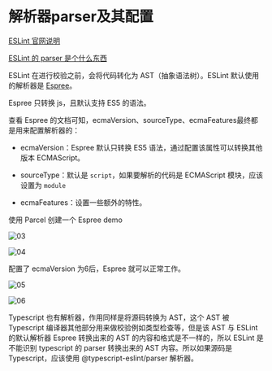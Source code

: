 # 解析器parser及其配置

[ESLint 官网说明](https://eslint.org/docs/user-guide/configuring/language-options#specifying-parser-options)

[ESLint 的 parser 是个什么东西](https://zhuanlan.zhihu.com/p/295291463)

ESLint 在进行校验之前，会将代码转化为 AST（抽象语法树）。ESLint 默认使用的解析器是 [Espree](https://github.com/eslint/espree)。

Espree 只转换 js，且默认支持 ES5 的语法。

查看 Espree 的文档可知，ecmaVersion、sourceType、ecmaFeatures最终都是用来配置解析器的：

- ecmaVersion：Espree 默认只转换 ES5 语法，通过配置该属性可以转换其他版本 ECMAScript。

- sourceType：默认是 `script`，如果要解析的代码是 ECMAScript 模块，应该设置为 `module`

- ecmaFeatures：设置一些额外的特性。

使用 Parcel 创建一个 Espree demo

![03](/images/20230718/03.png)

![04](/images/20230718/04.png)

配置了 ecmaVersion 为6后，Espree 就可以正常工作。

![05](/images/20230718/05.png)

![06](/images/20230718/06.png)

Typescript 也有解析器，作用同样是将源码转换为 AST，这个 AST 被 Typescript 编译器其他部分用来做校验例如类型检查等，但是该 AST 与 ESLint 的默认解析器 Espree 转换出来的 AST 的内容和格式是不一样的，所以 ESLint 是不能识别 typescript 的 parser 转换出来的 AST 内容。所以如果源码是 Typescript，应该使用 @typescript-eslint/parser 解析器。

